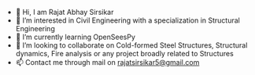 - 👋 Hi, I am Rajat Abhay Sirsikar
- 👀 I’m interested in Civil Engineering with a specialization in Structural Engineering
- 🌱 I’m currently learning OpenSeesPy
- 💞️ I’m looking to collaborate on Cold-formed Steel Structures, Structural dynamics, Fire analysis or any project broadly related to Structures
- 📫 Contact me through mail on rajatsirsikar5@gmail.com

<!---
rajat-sirsikar/rajat-sirsikar is a ✨ special ✨ repository because its `README.md` (this file) appears on your GitHub profile.
You can click the Preview link to take a look at your changes.
--->
